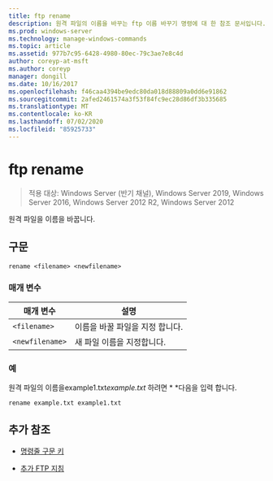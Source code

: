 ```yaml
---
title: ftp rename
description: 원격 파일의 이름을 바꾸는 ftp 이름 바꾸기 명령에 대 한 참조 문서입니다.
ms.prod: windows-server
ms.technology: manage-windows-commands
ms.topic: article
ms.assetid: 977b7c95-6428-4980-80ec-79c3ae7e8c4d
author: coreyp-at-msft
ms.author: coreyp
manager: dongill
ms.date: 10/16/2017
ms.openlocfilehash: f46caa4394be9edc80da018d88809a0dd6e91862
ms.sourcegitcommit: 2afed2461574a3f53f84fc9ec28d86df3b335685
ms.translationtype: MT
ms.contentlocale: ko-KR
ms.lasthandoff: 07/02/2020
ms.locfileid: "85925733"
---
```

# <a name="ftp-rename"></a>ftp rename

> 적용 대상: Windows Server (반기 채널), Windows Server 2019, Windows Server 2016, Windows Server 2012 R2, Windows Server 2012

원격 파일을 이름을 바꿉니다.

## <a name="syntax"></a>구문

```
rename <filename> <newfilename>
```

### <a name="parameters"></a>매개 변수

| 매개 변수 | 설명 |
| --------- | ----------- |
| `<filename>` | 이름을 바꿀 파일을 지정 합니다. |
| `<newfilename>` | 새 파일 이름을 지정합니다. |

### <a name="examples"></a>예

원격 파일의 이름을example1.txt*example.txt* 하려면 * *다음을 입력 합니다.

```
rename example.txt example1.txt
```

## <a name="additional-references"></a>추가 참조

- [명령줄 구문 키](command-line-syntax-key.md)

- [추가 FTP 지침](https://docs.microsoft.com/previous-versions/orphan-topics/ws.10/cc756013(v=ws.10))
